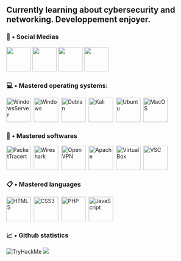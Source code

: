 ## Currently learning about cybersecurity and networking. Developpement enjoyer.

### 🧷 • Social Medias

<div>
   <a href="https://www.discord.gg/ntm" title="Discord" alt="Discord" target="_blank" rel="noopener noreferrer"> <img src="https://cdn.logojoy.com/wp-content/uploads/20210422095037/discord-mascot.png" height=64 weight=64></a>
   <a href="https://www.twitter.com/oerrew" target="_blank" rel="noopener noreferrer"> <img src="https://cdn4.iconfinder.com/data/icons/social-media-icons-the-circle-set/48/twitter_circle-512.png" height=64 weight=64></a>
      <a href="https://www.youtube.com/@werreo" target="_blank" rel="noopener noreferrer"> <img src="https://png.pngtree.com/png-vector/20221018/ourmid/pngtree-youtube-social-media-round-icon-png-image_6315993.png" height=64 weight=64></a>
         <a href="https://steamcommunity.com/profiles/76561198301465281" target="_blank" rel="noopener noreferrer"> <img src="https://www.freeiconspng.com/thumbs/steam-icon/steam-icon-19.png" height=64 weight=64></a>
   </div>

### 💻 • Mastered operating systems:

<div>
  <img src="https://simpleicons.org/icons/windowsterminal.svg" title="WindowsServer" alt="WindowsServer" width="64" height="64"/>&nbsp;
  <img src="https://simpleicons.org/icons/windows.svg" title="Windows" alt="Windows" width="64" height="64"/>&nbsp;
  <img src="https://simpleicons.org/icons/debian.svg" title="Debian" alt="Debian" width="64" height="64"/>&nbsp;
  <img src="https://simpleicons.org/icons/kalilinux.svg" title="Kali" alt="Kali" width="64" height="64"/>&nbsp;
  <img src="https://simpleicons.org/icons/ubuntu.svg" title="Ubuntu" alt="Ubuntu" width="64" height="64"/>&nbsp;
  <img src="https://simpleicons.org/icons/apple.svg" title="MacOS" alt="MacOS" width="64" height="64"/>&nbsp;
  </div>

### 🔧 • Mastered softwares

<div>
  <img src="https://simpleicons.org/icons/cisco.svg" title="PacketTracert" alt="PacketTracert" width="64" height="64"/>&nbsp;
  <img src="https://simpleicons.org/icons/wireshark.svg" title="Wireshark" alt="Wireshark" width="64" height="64"/>&nbsp;
  <img src="https://simpleicons.org/icons/openvpn.svg" title="OpenVPN" alt="OpenVPN" width="64" height="64"/>&nbsp;
  <img src="https://simpleicons.org/icons/apache.svg" title="Apache" alt="Apache" width="64" height="64"/>&nbsp;
  <img src="https://simpleicons.org/icons/virtualbox.svg" title="VirtualBox" alt="VirtualBox" width="64" height="64"/>&nbsp;
  <img src="https://simpleicons.org/icons/visualstudiocode.svg" title="VSC" alt="VSC" width="64" height="64"/>&nbsp;
  </div>

### 📋 • Mastered languages

<div>
  <img src="https://simpleicons.org/icons/html5.svg" title="HTML5" alt="HTML5" width="64" height="64"/>&nbsp;
  <img src="https://simpleicons.org/icons/css3.svg" title="CSS3" alt="CSS3" width="64" height="64"/>&nbsp;
  <img src="https://simpleicons.org/icons/php.svg" title="PHP" alt="PHP" width="64" height="64"/>&nbsp;
  <img src="https://simpleicons.org/icons/javascript.svg" title="JavaScript" alt="JavaScript" width="64" height="64"/>&nbsp;
  </div>

### 📈 • Github statistics
<div>

<img src="https://tryhackme-badges.s3.amazonaws.com/0xmalicious.png" alt="TryHackMe">

   <picture>
<source 
  srcset="https://github-readme-stats.vercel.app/api?username=oerrew&show_icons=true&theme=dark"
  media="(prefers-color-scheme: dark)"
/>
<source
  srcset="https://github-readme-stats.vercel.app/api?username=oerrew&show_icons=true"
  media="(prefers-color-scheme: light), (prefers-color-scheme: no-preference)"
/>
<img src="https://github-readme-stats.vercel.app/api?username=oerrew&show_icons=true" />
</picture>
</div>
